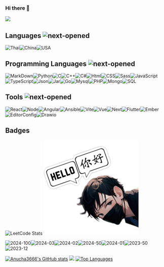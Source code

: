 ### Hi there 👋

<!--
**Mahingsa/Mahingsa** is a ✨ _special_ ✨ repository because its `README.md` (this file) appears on your GitHub profile.

Here are some ideas to get you started:

- 🔭 I’m currently working on ...
- 🌱 I’m currently learning ...
- 👯 I’m looking to collaborate on ...
- 🤔 I’m looking for help with ...
- 💬 Ask me about ...
- 📫 How to reach me: ...
- 😄 Pronouns: ...
- ⚡ Fun fact: ...
-->
<a href="https://www.github.com/Anucha3666" target="_blank" rel="noreferrer"><img
src="https://img.shields.io/github/followers/Anucha3666?logo=github&style=for-the-badge&color=0891b2&labelColor=1c1917" /></a>

Languages <img src="https://www.svgrepo.com/show/437914/languages.svg" alt="next-opened" width="20" height="20">
-
<img src="https://www.svgrepo.com/show/405628/flag-for-flag-thailand.svg" alt="Thai" width="30" height="30"><img src="https://www.svgrepo.com/show/405448/flag-for-flag-china.svg" alt="China" width="30" height="30"><img src="https://www.svgrepo.com/show/508668/flag-us.svg" alt="USA" width="30" height="30">

Programming Languages <img src="https://www.svgrepo.com/show/528491/programming.svg" alt="next-opened" width="20" height="20">
-
<img src="https://www.svgrepo.com/show/373827/markdown.svg" alt="MarkDown" width="30" height="30"><img src="https://www.svgrepo.com/show/374016/python.svg" alt="Python" width="30" height="30"><img src="https://www.svgrepo.com/show/373484/c3.svg" alt="C" width="30" height="30"><img src="https://www.svgrepo.com/show/373528/cpp3.svg" alt="C++" width="30" height="30"><img src="https://www.svgrepo.com/show/373533/csharp2.svg" alt="C#" width="30" height="30"><img src="https://www.svgrepo.com/show/373669/html.svg" alt="Html" width="30" height="30"><img src="https://www.svgrepo.com/show/373535/css.svg" alt="CSS" width="30" height="30"><img src="https://www.svgrepo.com/show/374061/sass.svg" alt="Sass" width="30" height="30"><img src="https://www.svgrepo.com/show/349419/javascript.svg" alt="JavaScript" width="30" height="30"><img src="https://www.svgrepo.com/show/349540/typescript.svg" alt="TypeScript" width="30" height="30"><img src="https://www.svgrepo.com/show/373763/light-json.svg" alt="Json" width="30" height="30"><img src="https://www.svgrepo.com/show/373694/jar.svg" alt="Jar" width="30" height="30"><img src="https://www.svgrepo.com/show/373632/go.svg" alt="Go" width="30" height="30"><img src="https://www.svgrepo.com/show/373848/mysql.svg" alt="Mysql" width="30" height="30"><img src="https://www.svgrepo.com/show/373966/php.svg" alt="PHP" width="30" height="30"><img src="https://www.svgrepo.com/show/373845/mongo.svg" alt="Mongo" width="30" height="30"><img src="https://www.svgrepo.com/show/374093/sql.svg" alt="SQL" width="30" height="30">

Tools <img src="https://www.svgrepo.com/show/375914/tools.svg" alt="next-opened" width="20" height="20">
-
<img src="https://www.svgrepo.com/show/374035/reactts.svg" alt="React" width="30" height="30"><img src="https://www.svgrepo.com/show/373929/node.svg" alt="Node" width="30" height="30"><img src="https://www.svgrepo.com/show/373427/angular.svg" alt="Angular" width="30" height="30"><img src="https://www.svgrepo.com/show/373429/ansible.svg" alt="Ansible" width="30" height="30"><img src="https://www.svgrepo.com/show/374167/vite.svg" alt="Vite" width="30" height="30"><img src="https://www.svgrepo.com/show/374175/vue.svg" alt="Vue" width="30" height="30"><img src="https://www.svgrepo.com/show/373770/light-next.svg" alt="Next" width="30" height="30"><img src="https://www.svgrepo.com/show/373604/flutter.svg" alt="Flutter" width="30" height="30"><img src="https://www.svgrepo.com/show/373581/ember.svg" alt="Ember" width="30" height="30"><img src="https://www.svgrepo.com/show/373572/editorconfig.svg" alt="EditorConfig" width="30" height="30"><img src="https://www.svgrepo.com/show/373564/drawio.svg" alt="Drawio" width="30" height="30">

Badges
-

![LeetCode Stats](https://leetcard.jacoblin.cool/Anucha3666?theme=dark&font=Bitter&ext=heatmap)
<img src="https://raw.githubusercontent.com/Anucha3666/Anucha3666/main/118424.png" alt="React" width="300" height="300">

<img src="https://leetcode.com/static_assets/marketing/2024-100-new.gif" alt="2024-100" width="50" height="50"><img src="https://leetcode.com/static/images/badges/2024/gif/2024-03.gif" alt="2024-03" width="50" height="50"><img src="https://leetcode.com/static/images/badges/2024/gif/2024-02.gif" alt="2024-02" width="50" height="50"><img src="https://assets.leetcode.com/static_assets/marketing/2024-50.gif" alt="2024-50" width="50" height="50"><img src="https://leetcode.com/static/images/badges/2024/gif/2024-01.gif" alt="2024-01" width="50" height="50"><img src="https://assets.leetcode.com/static_assets/marketing/2023-50.gif" alt="2023-50" width="50" height="50"><img src="https://leetcode.com/static/images/badges/2023/gif/2023-12.gif" alt="2023-12" width="50" height="50">

<a href="http://www.github.com/Anucha3666"><img width="400" src="https://github-readme-stats.vercel.app/api?username=Anucha3666&show_icons=true&hide=&count_private=true&title_color=0891b2&text_color=ffffff&icon_color=0891b2&bg_color=1c1917&hide_border=true&show_icons=true" alt="Anucha3666's GitHub stats" /></a>  <a href="http://www.github.com/Anucha3666"><img width="440" src="https://github-readme-streak-stats.herokuapp.com/?user=Anucha3666&stroke=ffffff&background=1c1917&ring=0891b2&fire=0891b2&currStreakNum=ffffff&currStreakLabel=0891b2&sideNums=ffffff&sideLabels=ffffff&dates=ffffff&hide_border=true" /></a>
  <a href="https://github.com/Anucha3666" align="left"><img width="400" src="https://github-readme-stats.vercel.app/api/top-langs/?username=Anucha3666&langs_count=10&title_color=0891b2&text_color=ffffff&icon_color=0891b2&bg_color=1c1917&hide_border=true&locale=en&custom_title=Top%20%Languages" alt="Top Languages" /></a>



